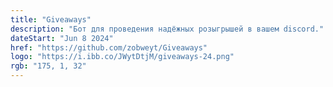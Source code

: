 ```yaml
---
title: "Giveaways"
description: "Бот для проведения надёжных розыгрышей в вашем discord."
dateStart: "Jun 8 2024"
href: "https://github.com/zobweyt/Giveaways"
logo: "https://i.ibb.co/JWytDtjM/giveaways-24.png"
rgb: "175, 1, 32"
---
```

